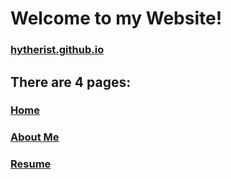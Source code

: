# Welcome to my Website!
### [hytherist.github.io](https://hytherist.github.io)

## There are 4 pages:
### [Home](https://hytherist.github.io/index.html)
### [About Me](https://hytherist.github.io/index.html)
### [Resume](https://hytherist.github.io/resume.html)
